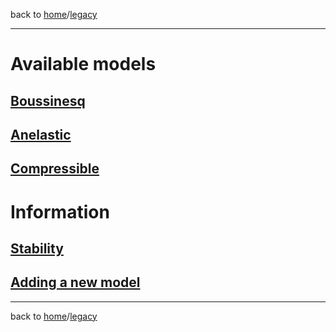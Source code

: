 back to [home](/)/[legacy](/legacy)

---

# Available models

## [Boussinesq](boussinesq)

## [Anelastic](anelastic)

## [Compressible](compressible)

# Information

## [Stability](stability)

## [Adding a new model](newmodel)

---

back to [home](/)/[legacy](/legacy)
